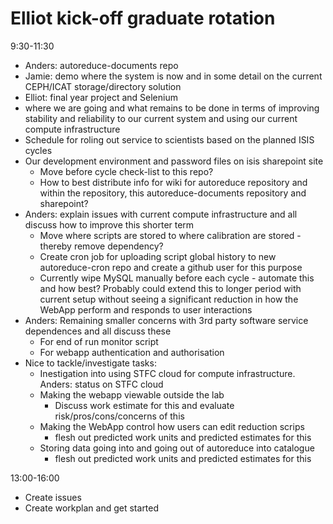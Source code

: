 Elliot kick-off graduate rotation 
=================================

9:30-11:30
* Anders: autoreduce-documents repo
* Jamie: demo where the system is now and in some detail on the current CEPH/ICAT storage/directory solution 
* Elliot: final year project and Selenium
* where we are going and what remains to be done in terms of improving stability and reliability to our current system and using our current compute infrastructure
* Schedule for roling out service to scientists based on the planned ISIS cycles
* Our development environment and password files on isis sharepoint site
  * Move before cycle check-list to this repo?
  * How to best distribute info for wiki for autoreduce repository and within the repository, this autoreduce-documents repository and sharepoint?
* Anders: explain issues with current compute infrastructure and all discuss how to improve this shorter term
  * Move where scripts are stored to where calibration are stored - thereby remove dependency?
  * Create cron job for uploading script global history to new autoreduce-cron repo and create a github user for this purpose
  * Currently wipe MySQL manually before each cycle - automate this and how best? Probably could extend this to longer period with current setup without seeing a significant reduction in how the WebApp perform and responds to user interactions
* Anders: Remaining smaller concerns with 3rd party software service dependences and all discuss these
  * For end of run monitor script
  * For webapp authentication and authorisation
* Nice to tackle/investigate tasks:
  * Inestigation into using STFC cloud for compute infrastructure. Anders: status on STFC cloud
  * Making the webapp viewable outside the lab
    * Discuss work estimate for this and evaluate risk/pros/cons/concerns of this
  * Making the WebApp control how users can edit reduction scrips
    * flesh out predicted work units and predicted estimates for this
  * Storing data going into and going out of autoreduce into catalogue
    * flesh out predicted work units and predicted estimates for this

13:00-16:00
* Create issues
* Create workplan and get started


